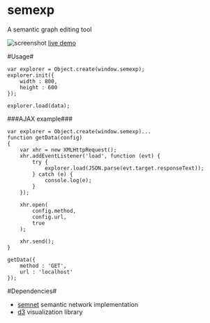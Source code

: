 semexp
======

A semantic graph editing tool

![screenshot](http://monomon.me/semexp/images/semexp.png)
[live demo](http://monomon.me/semexp/)

#Usage#
```	
var explorer = Object.create(window.semexp);
explorer.init({
	width : 800,
	height : 600
});

explorer.load(data);
```
###AJAX example###
```
var explorer = Object.create(window.semexp)...
function getData(config)
{
	var xhr = new XMLHttpRequest();
	xhr.addEventListener('load', function (evt) {
		try {
			explorer.load(JSON.parse(evt.target.responseText));
		} catch (e) {
			console.log(e);
		}
	});

	xhr.open(
		config.method,
		config.url,
		true
	);
	
	xhr.send();
}

getData({
	method : 'GET',
	url : 'localhost'
});
```
	
#Dependencies#
* [semnet](https://github.com/asciimoo/semnet) semantic network implementation
* [d3](https://github.com/mbostock/d3) visualization library

